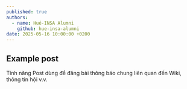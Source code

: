 ```yaml
---
published: true
authors:
  - name: Hué-INSA Alumni
    github: hue-insa-alumni
date: 2025-05-16 10:00:00 +0200
---
```


## Example post

Tính năng Post dùng để đăng bài thông báo chung liên quan đến Wiki, thông tin hội v.v.
